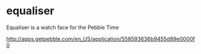 # equaliser
Equaliser is a watch face for the Pebble Time

http://apps.getpebble.com/en_US/application/558593636b9455d89e0000f0
